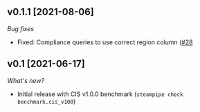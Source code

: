 ## v0.1.1 [2021-08-06]

_Bug fixes_

- Fixed: Compliance queries to use correct region column ([#28](https://github.com/turbot/steampipe-mod-alicloud-compliance/pull/28)

## v0.1 [2021-06-17]

_What's new?_

- Initial release with CIS v1.0.0 benchmark (`steampipe check benchmark.cis_v100`)
